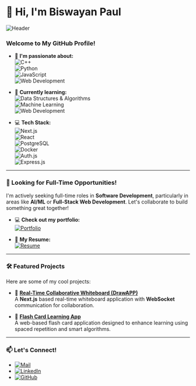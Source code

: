 # 👋 Hi, I'm Biswayan Paul

![Header](https://user-images.githubusercontent.com/your-github-username/your-banner-image.png)

### Welcome to My GitHub Profile!

- 👀 **I'm passionate about:**  
  ![C++](https://img.shields.io/badge/C++-00599C?style=flat-square&logo=c%2B%2B&logoColor=white)  
  ![Python](https://img.shields.io/badge/Python-3776AB?style=flat-square&logo=python&logoColor=white)  
  ![JavaScript](https://img.shields.io/badge/JavaScript-F7DF1E?style=flat-square&logo=javascript&logoColor=black)  
  ![Web Development](https://img.shields.io/badge/Web-Development-61DAFB?style=flat-square&logo=react&logoColor=white)  

- 🌱 **Currently learning:**  
  ![Data Structures & Algorithms](https://img.shields.io/badge/DS%26A-Algorithm-green)  
  ![Machine Learning](https://img.shields.io/badge/Machine-Learning-FF6F00?style=flat-square&logo=googlecolab&logoColor=white)  
  ![Web Development](https://img.shields.io/badge/WebDev-TailwindCSS-38B2AC?style=flat-square&logo=tailwindcss&logoColor=white)

- 💻 **Tech Stack:**  
  ![Next.js](https://img.shields.io/badge/Next.js-000000?style=flat-square&logo=next.js&logoColor=white)  
  ![React](https://img.shields.io/badge/React-61DAFB?style=flat-square&logo=react&logoColor=black)  
  ![PostgreSQL](https://img.shields.io/badge/PostgreSQL-336791?style=flat-square&logo=postgresql&logoColor=white)  
  ![Docker](https://img.shields.io/badge/Docker-2496ED?style=flat-square&logo=docker&logoColor=white)  
  ![Auth.js](https://img.shields.io/badge/Auth.js-v5-4580f0?style=flat-square)  
  ![Express.js](https://img.shields.io/badge/Express.js-000000?style=flat-square&logo=express&logoColor=white)

---

### 💼 Looking for Full-Time Opportunities!
I'm actively seeking full-time roles in **Software Development**, particularly in areas like **AI/ML** or **Full-Stack Web Development**. Let's collaborate to build something great together!

- 💻 **Check out my portfolio:**  
  [![Portfolio](https://img.shields.io/badge/Portfolio-BiswayanPaul-1DA1F2?style=flat-square&logo=vercel&logoColor=white)](https://portfolio-peach-six-90.vercel.app/)

- 📄 **My Resume:**  
  [![Resume](https://img.shields.io/badge/Resume-View-00A98F?style=flat-square&logo=googledrive&logoColor=white)](https://drive.google.com/file/d/1YRT4n4Mz66SX-B1c-ggclfAkJchLsCAs/view?usp=sharing)

---

### 🛠️ Featured Projects

Here are some of my cool projects:

- 🔗 [**Real-Time Collaborative Whiteboard (DrawAPP)**](https://drawapp-frontend.vercel.app/signin)  
  A **Next.js** based real-time whiteboard application with **WebSocket** communication for collaboration.

- 📝 [**Flash Card Learning App**](https://flash-card-one.vercel.app/)  
  A web-based flash card application designed to enhance learning using spaced repetition and smart algorithms.

---

### 📫 Let's Connect!
- [![Mail](https://img.shields.io/badge/Email-biswayanpaulju@gmail.com-D14836?style=flat-square&logo=gmail&logoColor=white)](mailto:biswayanpaulju@gmail.com)  
- [![LinkedIn](https://img.shields.io/badge/LinkedIn-BiswayanPaul-0A66C2?style=flat-square&logo=linkedin&logoColor=white)](https://www.linkedin.com/in/biswayan-paul-8852411ba/)
- [![GitHub](https://img.shields.io/badge/GitHub-BiswayanPaul-181717?style=flat-square&logo=github&logoColor=white)](https://github.com/yourusername)

<!---
BiswayanPaul/BiswayanPaul is a ✨ special ✨ repository because its `README.md` (this file) appears on your GitHub profile.
--->
